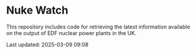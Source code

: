 # Nuke Watch

This repository includes code for retrieving the latest information available on the output of EDF nuclear power plants in the UK.

Last updated: 2025-03-09 09:08